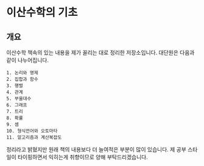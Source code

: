 ﻿# 이산수학의 기초

## 개요
이산수학 책속의 있는 내용을 제가 꼴리는 대로 정리한 저장소입니다. 대단원은 다음과 같이 나누어집니다.

    1. 논리와 명제
    2. 집합과 함수
    3. 행렬
    4. 관계
    5. 부울대수
    6. 그래프
    7. 트리
    8. 확률
    9. 셈
    10. 형식언어와 오토마타
    11. 알고리즘과 계산복잡도

정리라고 밝혔지만 원래 책의 내용보다 더 늘여적은 부분이 많이 있습니다. 제 공부 스타일이 타이핑하면서 익히는게 취향이므로 양해 부탁드리겠습니다.
